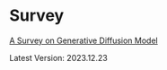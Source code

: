 # Survey

[A Survey on Generative Diffusion Model](https://arxiv.org/abs/2209.02646)

Latest Version: 2023.12.23
